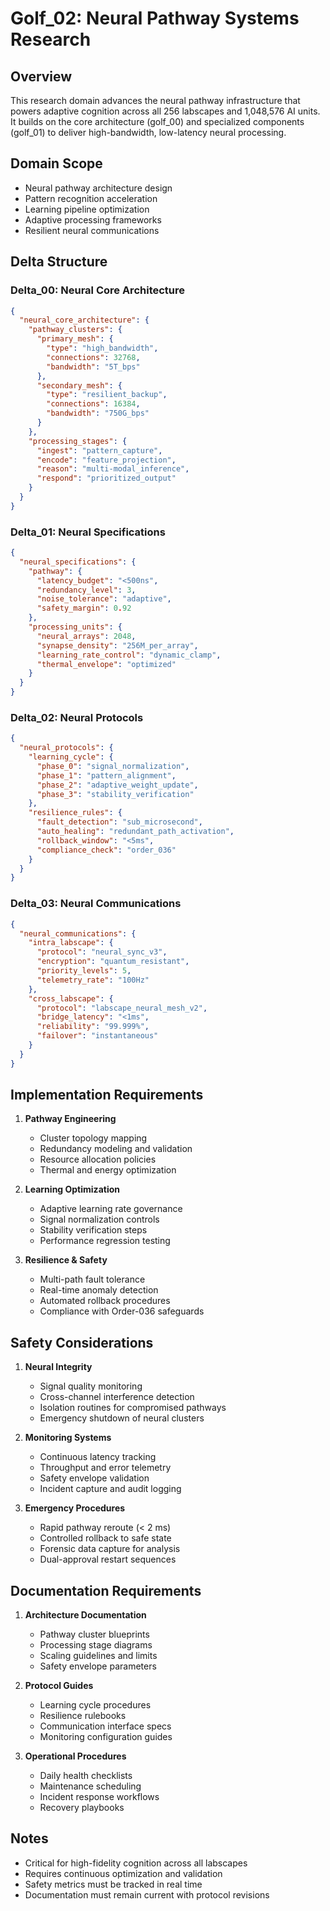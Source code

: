 # Golf_02: Neural Pathway Systems Research

## Overview

This research domain advances the neural pathway infrastructure that powers adaptive cognition across all 256 labscapes and 1,048,576 AI units. It builds on the core architecture (golf_00) and specialized components (golf_01) to deliver high-bandwidth, low-latency neural processing.

## Domain Scope

- Neural pathway architecture design
- Pattern recognition acceleration
- Learning pipeline optimization
- Adaptive processing frameworks
- Resilient neural communications

## Delta Structure

### Delta_00: Neural Core Architecture

```json
{
  "neural_core_architecture": {
    "pathway_clusters": {
      "primary_mesh": {
        "type": "high_bandwidth",
        "connections": 32768,
        "bandwidth": "5T_bps"
      },
      "secondary_mesh": {
        "type": "resilient_backup",
        "connections": 16384,
        "bandwidth": "750G_bps"
      }
    },
    "processing_stages": {
      "ingest": "pattern_capture",
      "encode": "feature_projection",
      "reason": "multi-modal_inference",
      "respond": "prioritized_output"
    }
  }
}
```

### Delta_01: Neural Specifications

```json
{
  "neural_specifications": {
    "pathway": {
      "latency_budget": "<500ns",
      "redundancy_level": 3,
      "noise_tolerance": "adaptive",
      "safety_margin": 0.92
    },
    "processing_units": {
      "neural_arrays": 2048,
      "synapse_density": "256M_per_array",
      "learning_rate_control": "dynamic_clamp",
      "thermal_envelope": "optimized"
    }
  }
}
```

### Delta_02: Neural Protocols

```json
{
  "neural_protocols": {
    "learning_cycle": {
      "phase_0": "signal_normalization",
      "phase_1": "pattern_alignment",
      "phase_2": "adaptive_weight_update",
      "phase_3": "stability_verification"
    },
    "resilience_rules": {
      "fault_detection": "sub_microsecond",
      "auto_healing": "redundant_path_activation",
      "rollback_window": "<5ms",
      "compliance_check": "order_036"
    }
  }
}
```

### Delta_03: Neural Communications

```json
{
  "neural_communications": {
    "intra_labscape": {
      "protocol": "neural_sync_v3",
      "encryption": "quantum_resistant",
      "priority_levels": 5,
      "telemetry_rate": "100Hz"
    },
    "cross_labscape": {
      "protocol": "labscape_neural_mesh_v2",
      "bridge_latency": "<1ms",
      "reliability": "99.999%",
      "failover": "instantaneous"
    }
  }
}
```

## Implementation Requirements

1. **Pathway Engineering**
   - Cluster topology mapping
   - Redundancy modeling and validation
   - Resource allocation policies
   - Thermal and energy optimization

2. **Learning Optimization**
   - Adaptive learning rate governance
   - Signal normalization controls
   - Stability verification steps
   - Performance regression testing

3. **Resilience & Safety**
   - Multi-path fault tolerance
   - Real-time anomaly detection
   - Automated rollback procedures
   - Compliance with Order-036 safeguards

## Safety Considerations

1. **Neural Integrity**
   - Signal quality monitoring
   - Cross-channel interference detection
   - Isolation routines for compromised pathways
   - Emergency shutdown of neural clusters

2. **Monitoring Systems**
   - Continuous latency tracking
   - Throughput and error telemetry
   - Safety envelope validation
   - Incident capture and audit logging

3. **Emergency Procedures**
   - Rapid pathway reroute (< 2 ms)
   - Controlled rollback to safe state
   - Forensic data capture for analysis
   - Dual-approval restart sequences

## Documentation Requirements

1. **Architecture Documentation**
   - Pathway cluster blueprints
   - Processing stage diagrams
   - Scaling guidelines and limits
   - Safety envelope parameters

2. **Protocol Guides**
   - Learning cycle procedures
   - Resilience rulebooks
   - Communication interface specs
   - Monitoring configuration guides

3. **Operational Procedures**
   - Daily health checklists
   - Maintenance scheduling
   - Incident response workflows
   - Recovery playbooks

## Notes

- Critical for high-fidelity cognition across all labscapes
- Requires continuous optimization and validation
- Safety metrics must be tracked in real time
- Documentation must remain current with protocol revisions
